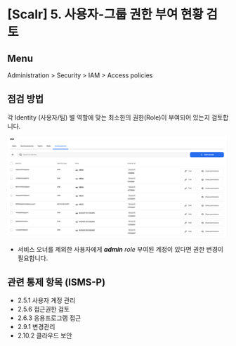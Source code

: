 # [Scalr] 5. 사용자-그룹 권한 부여 현황 검토

## Menu 
Administration > Security > IAM > Access policies

## 점검 방법 
각 Identity (사용자/팀) 별 역할에 맞는 최소한의 권한(Role)이 부여되어 있는지 검토합니다. 

![Access policies](images/access-policies.png)
- 서비스 오너를 제외한 사용자에게 _**admin** role_ 부여된 계정이 있다면 권한 변경이 필요합니다. 

## 관련 통제 항목 (ISMS-P)
- 2.5.1 사용자 계정 관리
- 2.5.6 접근권한 검토
- 2.6.3 응용프로그램 접근
- 2.9.1 변경관리
- 2.10.2 클라우드 보안